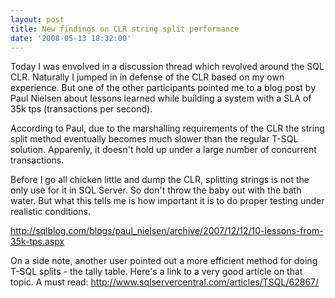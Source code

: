 ```yaml
---
layout: post
title: New findings on CLR string split performance
date: '2008-05-13 18:32:00'
---
```


Today I was envolved in a discussion thread which revolved around the SQL CLR. Naturally I jumped in in defense of the CLR based on my own experience. But one of the other participants pointed me to a blog post by Paul Nielsen about lessons learned while building a system with a SLA of 35k tps (transactions per second).

According to Paul, due to the marshalling requirements of the CLR the string split method eventually becomes much slower than the regular T-SQL solution. Apparenly, it doesn't hold up under a large number of concurrent transactions.

Before I go all chicken little and dump the CLR, splitting strings is not the only use for it in SQL Server. So don't throw the baby out with the bath water. But what this tells me is how important it is to do proper testing under realistic conditions.

http://sqlblog.com/blogs/paul_nielsen/archive/2007/12/12/10-lessons-from-35k-tps.aspx

On a side note, another user pointed out a more efficient method for doing T-SQL splits - the tally table. Here's a link to a very good article on that topic. A must read: http://www.sqlservercentral.com/articles/TSQL/62867/